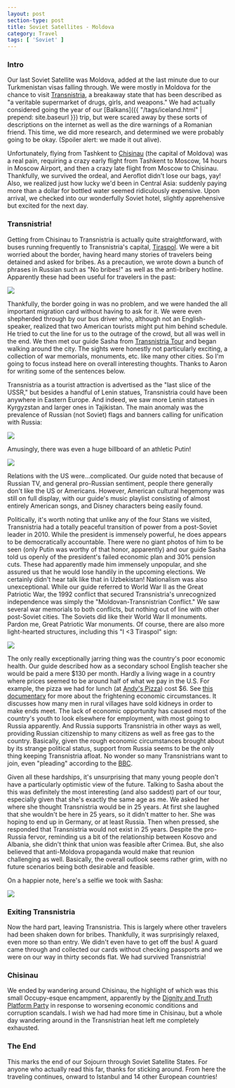 ```yaml
---
layout: post
section-type: post
title: Soviet Satellites - Moldova
category: Travel
tags: [ 'Soviet' ]
---
```


### Intro

Our last Soviet Satellite was Moldova, added at the last minute due to our
Turkmenistan visas falling through. We were mostly in Moldova for the chance
to visit [Transnistria](https://en.wikipedia.org/wiki/Transnistria),
a breakaway state that has been described as
"a veritable supermarket of drugs, girls, and weapons." We had actually
considered going the year of our [Balkans]({{ "/tags/iceland.html" | prepend: site.baseurl }})
trip, but were scared away by these sorts of descriptions on the internet
as well as the dire warnings of a Romanian friend. This time, we did more
research, and determined we were probably going to be okay. (Spoiler alert:
we made it out alive).

Unfortunately, flying from Tashkent to
[Chisinau](https://en.wikipedia.org/wiki/Chisinau) (the capital of Moldova)
was a real pain, requiring a crazy early flight from Tashkent to Moscow,
14 hours in Moscow Airport, and then a crazy late flight from Moscow to
Chisinau. Thankfully, we survived the ordeal, and Aeroflot didn't lose
our bags, yay! Also, we realized just how lucky we'd been in Central
Asia: suddenly paying more than a dollar for bottled water seemed ridiculously
expensive. Upon arrival, we checked into our wonderfully Soviet hotel,
slightly apprehensive but excited for the next day.

### Transnistria!

Getting from Chisinau to Transnistria is actually quite straightforward, with
buses running frequently to Transnistria's capital,
[Tiraspol](https://en.wikipedia.org/wiki/Tiraspol).
We were a bit worried about the border, having heard many stories of
travelers being detained and asked for bribes. As a precaution, we wrote down
a bunch of phrases in Russian such as "No bribes!" as well as the
anti-bribery hotline. Apparently these had been useful for travelers in the
past:

![](XX)

Thankfully, the border going in was no problem, and we were handed
the all important migration card without having to ask for it.
We were even shepherded through by our bus driver who, although not an
English-speaker, realized that two American tourists might put him behind
schedule. He tried to cut the line for us to the outrage of the crowd, but
all was well in the end. We then met our guide Sasha from
[Transnistria Tour](http://transnistria-tour.com/)
and began walking around the city. The sights were honestly not particularly
exciting, a collection of war memorials, monuments, etc. like many other cities.
So I'm going to focus instead here on overall interesting thoughts.
Thanks to Aaron for writing some of the sentences below.

Transnistria as a tourist attraction is advertised as the
"last slice of the USSR," but besides a handful of Lenin statues,
Transnistria could have been anywhere in Eastern Europe. And indeed, we saw
more Lenin statues in Kyrgyzstan and larger ones in Tajikistan.
The main anomaly was the prevalence of Russian (not Soviet) flags and banners
calling for unification with Russia:

![](https://dl.dropboxusercontent.com/s/4zzrfel37p03zqg/P6210051.JPG?dl=0)

Amusingly, there was even a huge billboard of an athletic Putin!

![](https://dl.dropboxusercontent.com/s/wk1wc3b1f6pqy5a/P6210008.JPG?dl=0)

Relations with the US were...complicated. Our guide noted that because of
Russian TV, and general pro-Russian sentiment, people there generally don't like
the US or Americans. However, American cultural hegemony was still on full
display, with our guide's music playlist consisting of almost entirely
American songs, and Disney characters being easily found.

Politically, it's worth noting that unlike any of the four Stans we visited,
Transnistria had a totally peaceful transition of power from a post-Soviet
leader in 2010. While the president is immensely powerful, he does appears
to be democratically accountable. There were no giant photos of him to be seen
(only Putin was worthy of that honor, apparently) and our guide Sasha told us
openly of the president's failed economic plan and 30% pension cuts. These had
apparently made him immensely unpopular, and she assured us that he would lose
handily in the upcoming elections. We certainly didn't hear talk like that in
Uzbekistan! Nationalism was also unexceptional. While our guide referred to
World War II as the Great Patriotic War, the 1992 conflict that secured
Transnistria's unrecognized independence was simply the "Moldovan-Transnistrian 
Conflict." We saw several war memorials to both conflicts, but nothing out of
line with other post-Soviet cities. The Soviets did like their World War II
monuments. Pardon me, Great Patriotic War monuments. Of course, there are
also more light-hearted structures, including this "I <3 Tiraspol" sign:

![](XX)

The only really exceptionally jarring thing was the country's poor economic
health. Our guide described how as a secondary school English teacher she would
be paid a mere $130 per month. Hardly a living wage in a country where prices
seemed to be around half of what we pay in the U.S. For example, the pizza we
had for lunch (at [Andy's Pizza](http://www.andys.md/))
cost $6. See [this documentary](https://www.youtube.com/watch?v=u0I404gXbNg)
for more about the frightening economic circumstances. It discusses how many
men in rural villages have sold kidneys in order to make ends meet.
The lack of economic opportunity has caused most of the country's youth
to look elsewhere for employment, with most going to Russia apparently.
And Russia supports Transnistria in other ways as well, providing Russian
citizenship to many citizens as well as free gas to the country. Basically,
given the rough economic circumstances brought about by its strange political
status, support from Russia seems to be the only thing keeping Transnistria
afloat. No wonder so many Transnistrians want to join, even "pleading"
according to the [BBC](http://www.bbc.com/news/world-europe-26627236).

Given all these hardships, it's unsurprising that many young people don't
have a particularly optimistic view of the future. Talking to Sasha about the
this was definitely the most interesting (and also saddest) part of our
tour, especially given that she's exactly the same age as me.
We asked her where she thought Transnistria would be in 25 years.
At first she laughed that she wouldn't be here in 25 years, so it didn't
matter to her. She was hoping to end up in Germany, or at least Russia.
Then when pressed, she responded that Transnistria would not exist in
25 years. Despite the pro-Russia fervor, reminding us a bit of the relationship
between Kosovo and Albania, she didn't think that union was feasible after
Crimea. But, she also believed that anti-Moldova propaganda would make that reunion
challenging as well. Basically, the overall outlook seems rather grim, with
no future scenarios being both desirable and feasible.

On a happier note, here's a selfie we took with Sasha:

![](XX)

### Exiting Transnistria

Now the hard part, leaving Transnistria. This is largely where other travelers
had been shaken down for bribes. Thankfully, it was surprisingly relaxed, even
more so than entry. We didn't even have to get off the bus!
A guard came through and collected our cards without checking passports and
we were on our way in thirty seconds flat. We had survived Transnistria!

### Chisinau

We ended by wandering around Chisinau, the highlight of which was this
small Occupy-esque encampment, apparently by the
[Dignity and Truth Platform Party](https://en.wikipedia.org/wiki/Dignity_and_Truth_Platform_Party)
in response to worsening economic conditions and corruption scandals.
I wish we had had more time in Chisinau, but a whole day wandering around
in the Transnistrian heat left me completely exhausted.

### The End

This marks the end of our Sojourn through Soviet Satellite States. For anyone
who actually read this far, thanks for sticking around. From here the traveling
continues, onward to Istanbul and 14 other European countries!
